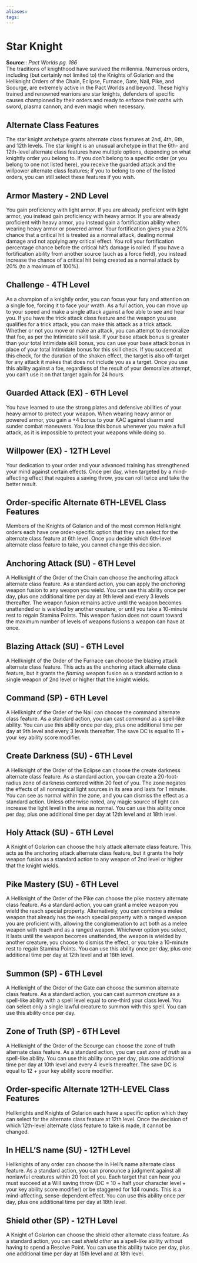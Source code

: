 ```yaml
---
aliases: 
tags: 
---
```


# Star Knight

**Source**:: _Pact Worlds pg. 186_  
The traditions of knighthood have survived the millennia. Numerous orders, including (but certainly not limited to) the Knights of Golarion and the Hellknight Orders of the Chain, Eclipse, Furnace, Gate, Nail, Pike, and Scourge, are extremely active in the Pact Worlds and beyond. These highly trained and renowned warriors are star knights, defenders of specific causes championed by their orders and ready to enforce their oaths with sword, plasma cannon, and even magic when necessary.  

## Alternate Class Features

The star knight archetype grants alternate class features at 2nd, 4th, 6th, and 12th levels. The star knight is an unusual archetype in that the 6th- and 12th-level alternate class features have multiple options, depending on what knightly order you belong to. If you don’t belong to a specific order (or you belong to one not listed here), you receive the guarded attack and the willpower alternate class features; if you to belong to one of the listed orders, you can still select these features if you wish.  

## Armor Mastery - 2ND Level

You gain proficiency with light armor. If you are already proficient with light armor, you instead gain proficiency with heavy armor. If you are already proficient with heavy armor, you instead gain a fortification ability when wearing heavy armor or powered armor. Your fortification gives you a 20% chance that a critical hit is treated as a normal attack, dealing normal damage and not applying any critical effect. You roll your fortification percentage chance before the critical hit’s damage is rolled. If you have a fortification ability from another source (such as a force field), you instead increase the chance of a critical hit being created as a normal attack by 20% (to a maximum of 100%).  

## Challenge - 4TH Level

As a champion of a knightly order, you can focus your fury and attention on a single foe, forcing it to face your wrath. As a full action, you can move up to your speed and make a single attack against a foe able to see and hear you. If you have the trick attack class feature and the weapon you use qualifies for a trick attack, you can make this attack as a trick attack. Whether or not you move or make an attack, you can attempt to demoralize that foe, as per the Intimidate skill task. If your base attack bonus is greater than your total Intimidate skill bonus, you can use your base attack bonus in place of your total Intimidate bonus for this skill check. If you succeed at this check, for the duration of the shaken effect, the target is also off-target for any attack it makes that does not include you as a target. Once you use this ability against a foe, regardless of the result of your demoralize attempt, you can’t use it on that target again for 24 hours.  

## Guarded Attack (EX) - 6TH Level

You have learned to use the strong plates and defensive abilities of your heavy armor to protect your weapon. When wearing heavy armor or powered armor, you gain a +4 bonus to your KAC against disarm and sunder combat maneuvers. You lose this bonus whenever you make a full attack, as it is impossible to protect your weapons while doing so.  

## Willpower (EX) - 12TH Level

Your dedication to your order and your advanced training has strengthened your mind against certain effects. Once per day, when targeted by a mind-affecting effect that requires a saving throw, you can roll twice and take the better result.

## Order-specific Alternate 6TH-LEVEL Class Features

Members of the Knights of Golarion and of the most common Hellknight orders each have one order-specific option that they can select for the alternate class feature at 6th level. Once you decide which 6th-level alternate class feature to take, you cannot change this decision.

## Anchoring Attack (SU) - 6TH Level

A Hellknight of the Order of the Chain can choose the anchoring attack alternate class feature. As a standard action, you can apply the _anchoring_ weapon fusion to any weapon you wield. You can use this ability once per day, plus one additional time per day at 9th level and every 3 levels thereafter. The weapon fusion remains active until the weapon becomes unattended or is wielded by another creature, or until you take a 10-minute rest to regain Stamina Points. This weapon fusion does not count toward the maximum number of levels of weapons fusions a weapon can have at once.

## Blazing Attack (SU) - 6TH Level

A Hellknight of the Order of the Furnace can choose the blazing attack alternate class feature. This acts as the anchoring attack alternate class feature, but it grants the _flaming_ weapon fusion as a standard action to a single weapon of 2nd level or higher that the knight wields.

## Command (SP) - 6TH Level

A Hellknight of the Order of the Nail can choose the command alternate class feature. As a standard action, you can cast _command_ as a spell-like ability. You can use this ability once per day, plus one additional time per day at 9th level and every 3 levels thereafter. The save DC is equal to 11 + your key ability score modifier.

## Create Darkness (SU) - 6TH Level

A Hellknight of the Order of the Eclipse can choose the create darkness alternate class feature. As a standard action, you can create a 20-foot-radius zone of darkness centered within 20 feet of you. The zone negates the effects of all nonmagical light sources in its area and lasts for 1 minute. You can see as normal within the zone, and you can dismiss the effect as a standard action. Unless otherwise noted, any magic source of light can increase the light level in the area as normal. You can use this ability once per day, plus one additional time per day at 12th level and at 18th level.

## Holy Attack (SU) - 6TH Level

A Knight of Golarion can choose the holy attack alternate class feature. This acts as the anchoring attack alternate class feature, but it grants the _holy_ weapon fusion as a standard action to any weapon of 2nd level or higher that the knight wields.

## Pike Mastery (SU) - 6TH Level

A Hellknight of the Order of the Pike can choose the pike mastery alternate class feature. As a standard action, you can grant a melee weapon you wield the reach special property. Alternatively, you can combine a melee weapon that already has the reach special property with a ranged weapon you are proficient with, allowing the conglomeration to act both as a melee weapon with reach and as a ranged weapon. Whichever option you select, it lasts until the weapon becomes unattended, the weapon is wielded by another creature, you choose to dismiss the effect, or you take a 10-minute rest to regain Stamina Points. You can use this ability once per day, plus one additional time per day at 12th level and at 18th level.

## Summon (SP) - 6TH Level

A Hellknight of the Order of the Gate can choose the summon alternate class feature. As a standard action, you can cast _summon creature_ as a spell-like ability with a spell level equal to one-third your class level. You can select only a single lawful creature to summon with this spell. You can use this ability once per day.

## Zone of Truth (SP) - 6TH Level

A Hellknight of the Order of the Scourge can choose the zone of truth alternate class feature. As a standard action, you can cast _zone of truth_ as a spell-like ability. You can use this ability once per day, plus one additional time per day at 10th level and every 4 levels thereafter. The save DC is equal to 12 + your key ability score modifier.

## Order-specific Alternate 12TH-LEVEL Class Features

Hellknights and Knights of Golarion each have a specific option which they can select for the alternate class feature at 12th level. Once the decision of which 12th-level alternate class feature to take is made, it cannot be changed.

## In HELL’S name (SU) - 12TH Level

Hellknights of any order can choose the in Hell’s name alternate class feature. As a standard action, you can pronounce a judgment against all nonlawful creatures within 20 feet of you. Each target that can hear you must succeed at a Will saving throw (DC = 10 + half your character level + your key ability score modifier) or be staggered for 1d4 rounds. This is a mind-affecting, sense-dependent effect. You can use this ability once per day, plus one additional time per day at 18th level.

## Shield other (SP) - 12TH Level

A Knight of Golarion can choose the shield other alternate class feature. As a standard action, you can cast _shield other_ as a spell-like ability without having to spend a Resolve Point. You can use this ability twice per day, plus one additional time per day at 15th level and at 18th level.
